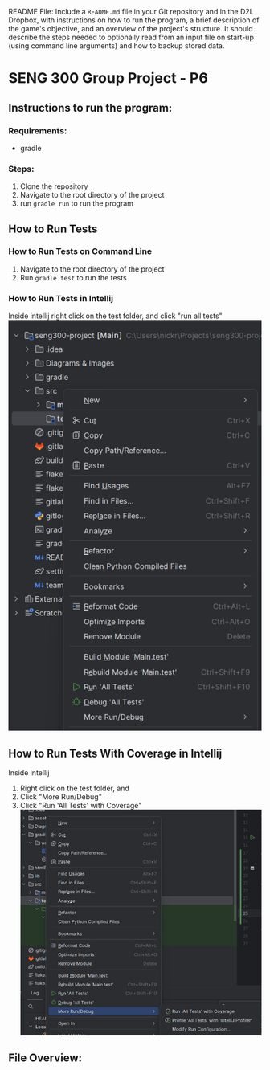 README File: Include a `README.md` file in your Git repository and in the D2L Dropbox, with instructions on how
to run the program, a brief description of the game's objective, and an overview of the project's structure. It
should describe the steps needed to optionally read from an input file on start-up (using command line arguments)
and how to backup stored data.

# SENG 300 Group Project - P6
## Instructions to run the program:

### Requirements:
- gradle

### Steps:
1. Clone the repository
2. Navigate to the root directory of the project
3. run `gradle run` to run the program

## How to Run Tests

### How to Run Tests on Command Line

1. Navigate to the root directory of the project
2. Run `gradle test` to run the tests

### How to Run Tests in Intellij
Inside intellij right click on the test folder, and click "run all tests"
![assets/img.png](assets/img.png)

## How to Run Tests With Coverage in Intellij
Inside intellij
1. Right click on the test folder, and
2. Click "More Run/Debug"
3. Click "Run 'All Tests' with Coverage"
![img.png](assets/img2.png)
## File Overview:

